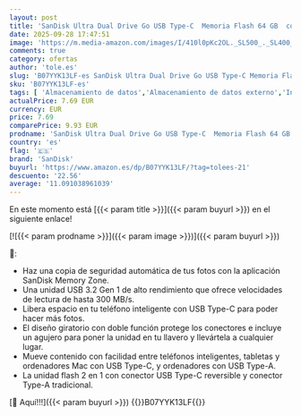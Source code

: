 ```yaml
---
layout: post
title: 'SanDisk Ultra Dual Drive Go USB Type-C  Memoria Flash 64 GB  con conectores USB Type-C y Type-A reversibles  para Android móviles  Tabletas  Macs y Ordenadores  hasta 300 MB/s  Negro'
date: 2025-09-28 17:47:51
image: 'https://m.media-amazon.com/images/I/410l0pKc2OL._SL500_._SL400_.jpg'
comments: true
category: ofertas
author: 'tole.es'
slug: 'B07YYK13LF-es SanDisk Ultra Dual Drive Go USB Type-C Memoria Flash 64 GB...'
sku: 'B07YYK13LF-es'
tags: [ 'Almacenamiento de datos','Almacenamiento de datos externo','Informática','Memorias USB','android','sandisk','🇪🇸', ]
actualPrice: 7.69 EUR
currency: EUR
price: 7.69
comparePrice: 9.93 EUR
prodname: 'SanDisk Ultra Dual Drive Go USB Type-C  Memoria Flash 64 GB  con conectores USB Type-C y Type-A reversibles  para Android móviles  Tabletas  Macs y Ordenadores  hasta 300 MB/s  Negro'
country: 'es'
flag: '🇪🇸'
brand: 'SanDisk'
buyurl: 'https://www.amazon.es/dp/B07YYK13LF/?tag=tolees-21'
descuento: '22.56'
average: '11.091038961039'
---
```


En este momento está [{{< param title >}}]({{< param buyurl >}}) en el siguiente enlace!

[![{{< param prodname >}}]({{< param image >}})]({{< param buyurl >}})

🔎:

- Haz una copia de seguridad automática de tus fotos con la aplicación SanDisk Memory Zone.
- Una unidad USB 3.2 Gen 1 de alto rendimiento que ofrece velocidades de lectura de hasta 300 MB/s.
- Libera espacio en tu teléfono inteligente con USB Type-C para poder hacer más fotos.
- El diseño giratorio con doble función protege los conectores e incluye un agujero para poner la unidad en tu llavero y llevártela a cualquier lugar.
- Mueve contenido con facilidad entre teléfonos inteligentes, tabletas y ordenadores Mac con USB Type-C, y ordenadores con USB Type-A.
- La unidad flash 2 en 1 con conector USB Type-C reversible y conector Type-A tradicional.

[🛒 Aquí!!!]({{< param buyurl >}})
{{<world>}}B07YYK13LF{{</world>}}
